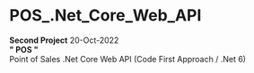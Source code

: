 # POS_.Net_Core_Web_API
<div><b>Second Project</b> 20-Oct-2022</div>
<div><strong>" POS "</strong><div>
<div>Point of Sales .Net Core Web API (Code First Approach / .Net 6)</div>

